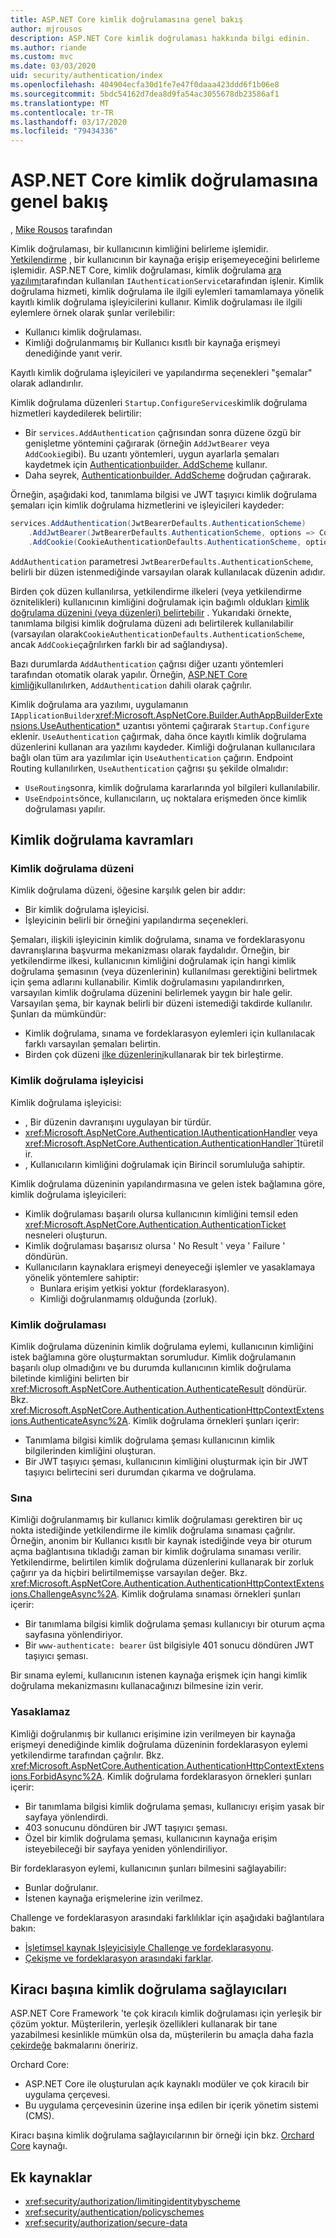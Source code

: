 ```yaml
---
title: ASP.NET Core kimlik doğrulamasına genel bakış
author: mjrousos
description: ASP.NET Core kimlik doğrulaması hakkında bilgi edinin.
ms.author: riande
ms.custom: mvc
ms.date: 03/03/2020
uid: security/authentication/index
ms.openlocfilehash: 404904ecfa30d1fe7e47f0daaa423ddd6f1b06e8
ms.sourcegitcommit: 5bdc54162d7dea8d9fa54ac3055678db23586af1
ms.translationtype: MT
ms.contentlocale: tr-TR
ms.lasthandoff: 03/17/2020
ms.locfileid: "79434336"
---
```

# <a name="overview-of-aspnet-core-authentication"></a>ASP.NET Core kimlik doğrulamasına genel bakış

, [Mike Rousos](https://github.com/mjrousos) tarafından

Kimlik doğrulaması, bir kullanıcının kimliğini belirleme işlemidir. [Yetkilendirme](xref:security/authorization/introduction) , bir kullanıcının bir kaynağa erişip erişemeyeceğini belirleme işlemidir. ASP.NET Core, kimlik doğrulaması, kimlik doğrulama [ara yazılımı](xref:fundamentals/middleware/index)tarafından kullanılan `IAuthenticationService`tarafından işlenir. Kimlik doğrulama hizmeti, kimlik doğrulama ile ilgili eylemleri tamamlamaya yönelik kayıtlı kimlik doğrulama işleyicilerini kullanır. Kimlik doğrulaması ile ilgili eylemlere örnek olarak şunlar verilebilir:

* Kullanıcı kimlik doğrulaması.
* Kimliği doğrulanmamış bir Kullanıcı kısıtlı bir kaynağa erişmeyi denediğinde yanıt verir.

Kayıtlı kimlik doğrulama işleyicileri ve yapılandırma seçenekleri "şemalar" olarak adlandırılır.

Kimlik doğrulama düzenleri `Startup.ConfigureServices`kimlik doğrulama hizmetleri kaydedilerek belirtilir:

* Bir `services.AddAuthentication` çağrısından sonra düzene özgü bir genişletme yöntemini çağırarak (örneğin `AddJwtBearer` veya `AddCookie`gibi). Bu uzantı yöntemleri, uygun ayarlarla şemaları kaydetmek için [Authenticationbuilder. AddScheme](xref:Microsoft.AspNetCore.Authentication.AuthenticationBuilder.AddScheme*) kullanır.
* Daha seyrek, [Authenticationbuilder. AddScheme](xref:Microsoft.AspNetCore.Authentication.AuthenticationBuilder.AddScheme*) doğrudan çağırarak.

Örneğin, aşağıdaki kod, tanımlama bilgisi ve JWT taşıyıcı kimlik doğrulama şemaları için kimlik doğrulama hizmetlerini ve işleyicileri kaydeder:

```csharp
services.AddAuthentication(JwtBearerDefaults.AuthenticationScheme)
    .AddJwtBearer(JwtBearerDefaults.AuthenticationScheme, options => Configuration.Bind("JwtSettings", options))
    .AddCookie(CookieAuthenticationDefaults.AuthenticationScheme, options => Configuration.Bind("CookieSettings", options));
```

`AddAuthentication` parametresi `JwtBearerDefaults.AuthenticationScheme`, belirli bir düzen istenmediğinde varsayılan olarak kullanılacak düzenin adıdır.

Birden çok düzen kullanılırsa, yetkilendirme ilkeleri (veya yetkilendirme öznitelikleri) kullanıcının kimliğini doğrulamak için bağımlı oldukları [kimlik doğrulama düzenini (veya düzenleri) belirtebilir](xref:security/authorization/limitingidentitybyscheme) . Yukarıdaki örnekte, tanımlama bilgisi kimlik doğrulama düzeni adı belirtilerek kullanılabilir (varsayılan olarak`CookieAuthenticationDefaults.AuthenticationScheme`, ancak `AddCookie`çağrılırken farklı bir ad sağlandıysa).

Bazı durumlarda `AddAuthentication` çağrısı diğer uzantı yöntemleri tarafından otomatik olarak yapılır. Örneğin, [ASP.NET Core kimliği](xref:security/authentication/identity)kullanılırken, `AddAuthentication` dahili olarak çağrılır.

Kimlik doğrulama ara yazılımı, uygulamanın `IApplicationBuilder`<xref:Microsoft.AspNetCore.Builder.AuthAppBuilderExtensions.UseAuthentication*> uzantısı yöntemi çağırarak `Startup.Configure` eklenir. `UseAuthentication` çağırmak, daha önce kayıtlı kimlik doğrulama düzenlerini kullanan ara yazılımı kaydeder. Kimliği doğrulanan kullanıcılara bağlı olan tüm ara yazılımlar için `UseAuthentication` çağırın. Endpoint Routing kullanılırken, `UseAuthentication` çağrısı şu şekilde olmalıdır:

* `UseRouting`sonra, kimlik doğrulama kararlarında yol bilgileri kullanılabilir.
* `UseEndpoints`önce, kullanıcıların, uç noktalara erişmeden önce kimlik doğrulaması yapılır.

## <a name="authentication-concepts"></a>Kimlik doğrulama kavramları

### <a name="authentication-scheme"></a>Kimlik doğrulama düzeni

Kimlik doğrulama düzeni, öğesine karşılık gelen bir addır:

* Bir kimlik doğrulama işleyicisi.
* İşleyicinin belirli bir örneğini yapılandırma seçenekleri.

Şemaları, ilişkili işleyicinin kimlik doğrulama, sınama ve fordeklarasyonu davranışlarına başvurma mekanizması olarak faydalıdır. Örneğin, bir yetkilendirme ilkesi, kullanıcının kimliğini doğrulamak için hangi kimlik doğrulama şemasının (veya düzenlerinin) kullanılması gerektiğini belirtmek için şema adlarını kullanabilir. Kimlik doğrulamasını yapılandırırken, varsayılan kimlik doğrulama düzenini belirlemek yaygın bir hale gelir. Varsayılan şema, bir kaynak belirli bir düzeni istemediği takdirde kullanılır. Şunları da mümkündür:

* Kimlik doğrulama, sınama ve fordeklarasyon eylemleri için kullanılacak farklı varsayılan şemaları belirtin.
* Birden çok düzeni [ilke düzenlerini](xref:security/authentication/policyschemes)kullanarak bir tek birleştirme.

### <a name="authentication-handler"></a>Kimlik doğrulama işleyicisi

Kimlik doğrulama işleyicisi:

* , Bir düzenin davranışını uygulayan bir türdür.
* <xref:Microsoft.AspNetCore.Authentication.IAuthenticationHandler> veya <xref:Microsoft.AspNetCore.Authentication.AuthenticationHandler`1>türetilir.
* , Kullanıcıların kimliğini doğrulamak için Birincil sorumluluğa sahiptir.

Kimlik doğrulama düzeninin yapılandırmasına ve gelen istek bağlamına göre, kimlik doğrulama işleyicileri:

* Kimlik doğrulaması başarılı olursa kullanıcının kimliğini temsil eden <xref:Microsoft.AspNetCore.Authentication.AuthenticationTicket> nesneleri oluşturun.
* Kimlik doğrulaması başarısız olursa ' No Result ' veya ' Failure ' döndürün.
* Kullanıcıların kaynaklara erişmeyi deneyeceği işlemler ve yasaklamaya yönelik yöntemlere sahiptir:
  * Bunlara erişim yetkisi yoktur (fordeklarasyon).
  * Kimliği doğrulanmamış olduğunda (zorluk).

### <a name="authenticate"></a>Kimlik doğrulaması

Kimlik doğrulama düzeninin kimlik doğrulama eylemi, kullanıcının kimliğini istek bağlamına göre oluşturmaktan sorumludur. Kimlik doğrulamanın başarılı olup olmadığını ve bu durumda kullanıcının kimlik doğrulama biletinde kimliğini belirten bir <xref:Microsoft.AspNetCore.Authentication.AuthenticateResult> döndürür. Bkz. <xref:Microsoft.AspNetCore.Authentication.AuthenticationHttpContextExtensions.AuthenticateAsync%2A>. Kimlik doğrulama örnekleri şunları içerir:

* Tanımlama bilgisi kimlik doğrulama şeması kullanıcının kimlik bilgilerinden kimliğini oluşturan.
* Bir JWT taşıyıcı şeması, kullanıcının kimliğini oluşturmak için bir JWT taşıyıcı belirtecini seri durumdan çıkarma ve doğrulama.

### <a name="challenge"></a>Sına

Kimliği doğrulanmamış bir kullanıcı kimlik doğrulaması gerektiren bir uç nokta istediğinde yetkilendirme ile kimlik doğrulama sınaması çağrılır. Örneğin, anonim bir Kullanıcı kısıtlı bir kaynak istediğinde veya bir oturum açma bağlantısına tıkladığı zaman bir kimlik doğrulama sınaması verilir. Yetkilendirme, belirtilen kimlik doğrulama düzenlerini kullanarak bir zorluk çağırır ya da hiçbiri belirtilmemişse varsayılan değer. Bkz. <xref:Microsoft.AspNetCore.Authentication.AuthenticationHttpContextExtensions.ChallengeAsync%2A>. Kimlik doğrulama sınaması örnekleri şunları içerir:

* Bir tanımlama bilgisi kimlik doğrulama şeması kullanıcıyı bir oturum açma sayfasına yönlendiriyor.
* Bir `www-authenticate: bearer` üst bilgisiyle 401 sonucu döndüren JWT taşıyıcı şeması.

Bir sınama eylemi, kullanıcının istenen kaynağa erişmek için hangi kimlik doğrulama mekanizmasını kullanacağınızı bilmesine izin verir.

### <a name="forbid"></a>Yasaklamaz

Kimliği doğrulanmış bir kullanıcı erişimine izin verilmeyen bir kaynağa erişmeyi denediğinde kimlik doğrulama düzeninin fordeklarasyon eylemi yetkilendirme tarafından çağrılır. Bkz. <xref:Microsoft.AspNetCore.Authentication.AuthenticationHttpContextExtensions.ForbidAsync%2A>. Kimlik doğrulama fordeklarasyon örnekleri şunları içerir:
* Bir tanımlama bilgisi kimlik doğrulama şeması, kullanıcıyı erişim yasak bir sayfaya yönlendirdi.
* 403 sonucunu döndüren bir JWT taşıyıcı şeması.
* Özel bir kimlik doğrulama şeması, kullanıcının kaynağa erişim isteyebileceği bir sayfaya yeniden yönlendiriliyor.

Bir fordeklarasyon eylemi, kullanıcının şunları bilmesini sağlayabilir:

* Bunlar doğrulanır.
* İstenen kaynağa erişmelerine izin verilmez.

Challenge ve fordeklarasyon arasındaki farklılıklar için aşağıdaki bağlantılara bakın:

* [İşletimsel kaynak Işleyicisiyle Challenge ve fordeklarasyonu](xref:security/authorization/resourcebased#challenge-and-forbid-with-an-operational-resource-handler).
* [Çekişme ve fordeklarasyon arasındaki farklar](xref:security/authorization/secure-data#challenge).

## <a name="authentication-providers-per-tenant"></a>Kiracı başına kimlik doğrulama sağlayıcıları

ASP.NET Core Framework 'te çok kiracılı kimlik doğrulaması için yerleşik bir çözüm yoktur.
Müşterilerin, yerleşik özellikleri kullanarak bir tane yazabilmesi kesinlikle mümkün olsa da, müşterilerin bu amaçla daha fazla [çekirdeğe](https://www.orchardcore.net/) bakmalarını öneririz.

Orchard Core:

* ASP.NET Core ile oluşturulan açık kaynaklı modüler ve çok kiracılı bir uygulama çerçevesi.
* Bu uygulama çerçevesinin üzerine inşa edilen bir içerik yönetim sistemi (CMS).

Kiracı başına kimlik doğrulama sağlayıcılarının bir örneği için bkz. [Orchard Core](https://github.com/OrchardCMS/OrchardCore) kaynağı.

## <a name="additional-resources"></a>Ek kaynaklar

* <xref:security/authorization/limitingidentitybyscheme>
* <xref:security/authentication/policyschemes>
* <xref:security/authorization/secure-data>
